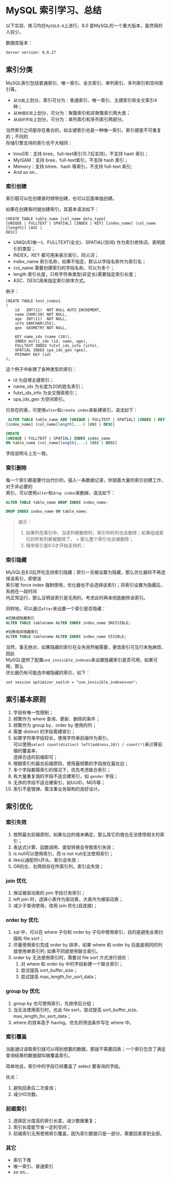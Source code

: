 # MySQL 索引学习、总结

以下实验、练习均在`MySQL8.0`上进行，8.0 是MySQL的一个重大版本，虽然用的人较少。

数据库版本：

```sh
Server version: 8.0.27
```

## 索引分类

MySQL索引包括普通索引、唯一索引、全文索引、单列索引、多列索引和空间索引等。

- 从`功能`上划分，索引可分为：普通索引、唯一索引、主键索引和全文索引4种；
- 从`物理实现`上划分，可分为：聚簇索引和非聚簇索引两大类；
- 从`组织字段`上划分，可分为：单列索引和多列索引两部分。

当然索引之间是存在重合的，如主键索引也是一种唯一索引，索引键是不可重复的；不同的  
存储引擎支持的索引也不大相同：

- InnoDB：支持 bree，full-text索引(5.7后支持)，不支持 hash 索引；
- MyISAM：支持 bree，full-text索引，不支持 hash 索引；
- Memory：支持 btree、hash 等索引，不支持 full-text 索引;
- And so on...

### 索引创建

索引既可以在创建表时顺带创建，也可以后面单独创建。

如果在创建表时就创建索引，其基本语法如下：

```
CREATE TABLE table_name [col_name data_type]
[UNIQUE | FULLTEXT | SPATIAL] [INDEX | KEY] [index_name] (col_name [length]) [ASC |
DESC]
```

- UNIQUE(唯一)、FULLTEXT(全文)、SPATIAL(空间) 作为索引修饰词，表明索引的类型；
- INDEX，KEY 都可用来表示索引，同义词；
- index_name 索引名称，如果不指定，默认以字段名称作为索引名；
- col_name 需要创建索引的字段名称，可以为多个；
- length 索引长度，只有字符串类型(非定长)需要指定索引长度；
- ASC、DESC用来指定索引排序方式。

例子：

```mysql
CREATE TABLE test_index1
(
    id   INT(11)  NOT NULL AUTO_INCREMENT,
    name CHAR(30) NOT NULL,
    age  INT(11)  NOT NULL,
    info VARCHAR(255),
    geo  GEOMETRY NOT NULL,

    KEY name_idx (name (20)),
    INDEX multi_idx (id, name, age),
    FULLTEXT INDEX futxt_idx_info (info),
    SPATIAL INDEX spa_idx_geo (geo),
    PRIMARY KEY (id)
);
```

这个例子中新建了各种类型的索引：

- id 为自增主键索引；
- name_idx 为长度为20的姓名索引；
- futxt_idx_info 为全文搜索索引；
- spa_idx_geo 为空间索引。

已存在的表，可使用`alter`和`create index`来新建索引，语法如下：

```sql
 ALTER TABLE table_name ADD [UNIQUE | FULLTEXT | SPATIAL] [INDEX | KEY]
[index_name] (col_name[length],...) [ASC | DESC]

CREATE
[UNIQUE | FULLTEXT | SPATIAL] INDEX index_name
ON table_name (col_name[length],...) [ASC | DESC]
```

字段说明与上文一致。

### 索引删除

每一个索引都是要付出代价的，插入一条数据记录，伴随着大量的索引创建工作，对于非必要的  
索引，可以使用`alter`和`drop index`来删掉，语法如下：

```sql
ALTER TABLE table_name DROP INDEX index_name;

DROP INDEX index_name ON table_name;
```

> 提示：
> 1. 如果列在索引中，当该列被删除时，索引中的列也会删除；如果组成索引的所有列都被删除了，
     > 那么整个索引也会被删除；
> 2. 降序索引是8.0才开始支持的；

### 索引隐藏

MySQL在8.0后开吃支持索引隐藏；索引一旦被设置为隐藏，那么优化器将不再选择该索引，即使该  
索引被 force index 强制使用，优化器也不会选择该索引；将索引设置为隐藏后，系统在一段时间  
内正常运行，那么证明该索引是无用的，考虑此时再来彻底删除该索引。

同样地，可以通过`alter`来设置一个索引是否隐藏：

```sql
#切换成隐藏索引
ALTER TABLE tablename ALTER INDEX index_name INVISIBLE;

#切换成非隐藏索引
ALTER TABLE tablename ALTER INDEX index_name VISIBLE;
```

当然，事无绝对，如果隐藏的索引在业务突然被需要，更改索引可见行未免麻烦，因此  
MySQL提供了配置`use_invisible_indexes`来设置隐藏索引是否可用，如果可用，那么  
优化器仍有可能选中被隐藏的索引，如下：

```mysql
set session optimizer_switch = "use_invisible_indexes=on";
```

## 索引基本原则

1. 字段有唯一性限制；
2. 频繁作为 where 查询、更新、删除的条件；
3. 频繁作为 group by、order by 使用的列；
4. 需要 distinct 的字段需建索引；
5. 如果字符串字段较长，使用字符串前缀作为索引，   
   可以使用`select count(distinct left(address,10)) / count(*)`来计算前缀的覆盖率，   
   选择合适的前缀即可；
6. 根据索引的最左前缀原则，使用最频繁的字段放在最左边；
7. 多个字段都需索引的情况下，优先考虑联合索引；
8. 有大量重复值的字段不适合建索引，如 `gender` 字段；
9. 无序的字段不适合建索引，如UUID，MD5等；
10. 索引不是银弹，需注重业务架构的良好设计。

## 索引优化

### 索引失效

1. 按照最左前缀原则，如果左边的值未确定，那么其它的值也无法使用相关的索引；
2. 表达式计算、函数调用、类型转换会导致索引失效；
3. is null可以使用索引，而 is not null无法使用索引；
4. like以通配符`%`开头，索引会失效；
5. OR的左、右两侧存在所索引列，索引会失效；

### join 优化

1. 保证被驱动表的 join 字段已有索引；
2. left join 时，选择小表作为驱动表，大表作为被驱动表；
3. 减少子查询使用，改用 join 优化(自连接)；

### order by 优化

1. sql 中，可以在 where 子句和 order by 子句中使用索引，目的是避免全表扫描和 file sort；
2. 尽量使用索引完成 order by 排序，如果 where 和 order by 后面是相同的列就使用单索引列; 如果不同就使用联合索引。
3. order by 无法使用索引时，需要对 file sort 方式进行调优：
    1. 对 where 和 order by 中的字段新建一个联合索引；
    2. 尝试提高 sort_buffer_size；
    3. 尝试提高 max_length_for_sort_data；

### group by 优化

1. group by 也可使用索引，先排序后分组；
2. 当无法使用索引时，也会 file sort，尝试提高 sort_buffer_size、max_length_for_sort_data；
3. where 的效率高于 having，优先将筛选条件写在 where 中。

### 索引覆盖

当能通过读取索引就可以得到想要的数据，那就不需要回表；一个索引包含了满足查询结果的数据就叫做覆盖索引。

简单地说，索引中的字段已经覆盖了 select 要查询的字段。

优点：

1. 避免回表后二次查询；
2. 减少IO次数。

### 前缀索引

1. 选择区分度高的索引长度，减少数据重复；
2. 索引长度能节省一定的空间；
3. 前缀索引无用使用索引覆盖，因为索引数据只是一部分，需要回表拿到全部。

### 其它

- 索引下推
- 唯一索引、普通索引
- so on...
